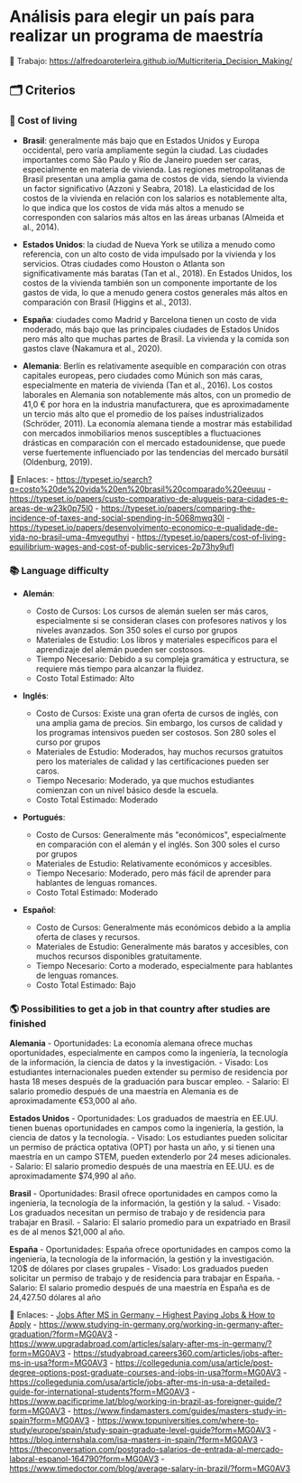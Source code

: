 # Análisis para elegir un país para realizar un programa de maestría
🔗 Trabajo: https://alfredoaroterleira.github.io/Multicriteria_Decision_Making/ 

## 🗂️ Criterios
### 🏡 Cost of living
- **Brasil**: generalmente más bajo que en Estados Unidos y Europa occidental, pero varía ampliamente según la ciudad. Las ciudades importantes como São Paulo y Río de Janeiro pueden ser caras, especialmente en materia de vivienda. Las regiones metropolitanas de Brasil presentan una amplia gama de costos de vida, siendo la vivienda un factor significativo (Azzoni y Seabra, 2018).  La elasticidad de los costos de la vivienda en relación con los salarios es notablemente alta, lo que indica que los costos de vida más altos a menudo se corresponden con salarios más altos en las áreas urbanas (Almeida et al., 2014).

- **Estados Unidos**: la ciudad de Nueva York se utiliza a menudo como referencia, con un alto costo de vida impulsado por la vivienda y los servicios. Otras ciudades como Houston o Atlanta son significativamente más baratas (Tan et al., 2018). En Estados Unidos, los costos de la vivienda también son un componente importante de los gastos de vida, lo que a menudo genera costos generales más altos en comparación con Brasil (Higgins et al., 2013).

- **España**: ciudades como Madrid y Barcelona tienen un costo de vida moderado, más bajo que las principales ciudades de Estados Unidos pero más alto que muchas partes de Brasil. La vivienda y la comida son gastos clave (Nakamura et al., 2020).

- **Alemania**: Berlín es relativamente asequible en comparación con otras capitales europeas, pero ciudades como Múnich son más caras, especialmente en materia de vivienda (Tan et al., 2016). Los costos laborales en Alemania son notablemente más altos, con un promedio de 41,0 € por hora en la industria manufacturera, que es aproximadamente un tercio más alto que el promedio de los países industrializados (Schröder, 2011). La economía alemana tiende a mostrar más estabilidad con mercados inmobiliarios menos susceptibles a fluctuaciones drásticas en comparación con el mercado estadounidense, que puede verse fuertemente influenciado por las tendencias del mercado bursátil (Oldenburg, 2019).

🔗 Enlaces:
    - https://typeset.io/search?q=costo%20de%20vida%20en%20brasil%20comparado%20eeuuu 
    - https://typeset.io/papers/custo-comparativo-de-alugueis-para-cidades-e-areas-de-w23k0p75l0 
    - https://typeset.io/papers/comparing-the-incidence-of-taxes-and-social-spending-in-5068mwq30l
    - https://typeset.io/papers/desenvolvimento-economico-e-qualidade-de-vida-no-brasil-uma-4myeguthyi
    - https://typeset.io/papers/cost-of-living-equilibrium-wages-and-cost-of-public-services-2p73hy9ufl

### 📚 Language difficulty
- **Alemán**:
    - Costo de Cursos: Los cursos de alemán suelen ser más caros, especialmente si se consideran clases con profesores nativos y los niveles avanzados. Son 350 soles el curso por grupos
    - Materiales de Estudio: Los libros y materiales específicos para el aprendizaje del alemán pueden ser costosos.
    - Tiempo Necesario: Debido a su compleja gramática y estructura, se requiere más tiempo para alcanzar la fluidez.
    - Costo Total Estimado: Alto

- **Inglés**:
    - Costo de Cursos: Existe una gran oferta de cursos de inglés, con una amplia gama de precios. Sin embargo, los cursos de calidad y los programas intensivos pueden ser costosos. Son 280 soles el curso por grupos
    - Materiales de Estudio: Moderados, hay muchos recursos gratuitos pero los materiales de calidad y las certificaciones pueden ser caros.
    - Tiempo Necesario: Moderado, ya que muchos estudiantes comienzan con un nivel básico desde la escuela.
    - Costo Total Estimado: Moderado

- **Portugués**:
    - Costo de Cursos: Generalmente más "económicos", especialmente en comparación con el alemán y el inglés. Son 300 soles el curso por grupos
    - Materiales de Estudio: Relativamente económicos y accesibles.
    - Tiempo Necesario: Moderado, pero más fácil de aprender para hablantes de lenguas romances.
    - Costo Total Estimado: Moderado

- **Español**:
    - Costo de Cursos: Generalmente más económicos debido a la amplia oferta de clases y recursos.
    - Materiales de Estudio: Generalmente más baratos y accesibles, con muchos recursos disponibles gratuitamente.
    - Tiempo Necesario: Corto a moderado, especialmente para hablantes de lenguas romances.
    - Costo Total Estimado: Bajo


### 🌎 Possibilities to get a job in that country after studies are finished
**Alemania**
    - Oportunidades: La economía alemana ofrece muchas oportunidades, especialmente en campos como la ingeniería, la tecnología de la información, la ciencia de datos y la investigación.
    - Visado: Los estudiantes internacionales pueden extender su permiso de residencia por hasta 18 meses después de la graduación para buscar empleo.
    - Salario: El salario promedio después de una maestría en Alemania es de aproximadamente €53,000 al año.

**Estados Unidos**
    - Oportunidades: Los graduados de maestría en EE.UU. tienen buenas oportunidades en campos como la ingeniería, la gestión, la ciencia de datos y la tecnología.
    - Visado: Los estudiantes pueden solicitar un permiso de práctica optativa (OPT) por hasta un año, y si tienen una maestría en un campo STEM, pueden extenderlo por 24 meses adicionales.
    - Salario: El salario promedio después de una maestría en EE.UU. es de aproximadamente $74,990 al año.

**Brasil**
    - Oportunidades: Brasil ofrece oportunidades en campos como la ingeniería, la tecnología de la información, la gestión y la salud.
    - Visado: Los graduados necesitan un permiso de trabajo y de residencia para trabajar en Brasil.
    - Salario: El salario promedio para un expatriado en Brasil es de al menos $21,000 al año.

**España**
    - Oportunidades: España ofrece oportunidades en campos como la ingeniería, la tecnología de la información, la gestión y la investigación. 120$ de dólares por clases grupales
    - Visado: Los graduados pueden solicitar un permiso de trabajo y de residencia para trabajar en España.
    - Salario: El salario promedio después de una maestría en España es de 24,427.50 dólares al año

🔗 Enlaces:
    - [Jobs After MS in Germany – Highest Paying Jobs & How to Apply](https://www.upgradabroad.com/articles/job-opportunities-after-ms-in-germany/?form=MG0AV3)
    - https://www.studying-in-germany.org/working-in-germany-after-graduation/?form=MG0AV3 
    - https://www.upgradabroad.com/articles/salary-after-ms-in-germany/?form=MG0AV3
    - https://studyabroad.careers360.com/articles/jobs-after-ms-in-usa?form=MG0AV3
    - https://collegedunia.com/usa/article/post-degree-options-post-graduate-courses-and-jobs-in-usa?form=MG0AV3
    - https://collegedunia.com/usa/article/jobs-after-ms-in-usa-a-detailed-guide-for-international-students?form=MG0AV3
    - https://www.pacificprime.lat/blog/working-in-brazil-as-foreigner-guide/?form=MG0AV3
    - https://www.findamasters.com/guides/masters-study-in-spain?form=MG0AV3
    - https://www.topuniversities.com/where-to-study/europe/spain/study-spain-graduate-level-guide?form=MG0AV3
    - https://blog.internshala.com/isa-masters-in-spain/?form=MG0AV3
    - https://theconversation.com/postgrado-salarios-de-entrada-al-mercado-laboral-espanol-164790?form=MG0AV3
    - https://www.timedoctor.com/blog/average-salary-in-brazil/?form=MG0AV3
